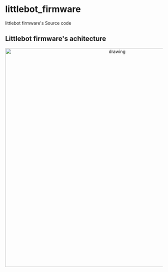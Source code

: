 # littlebot_firmware
littlebot firmware's Source code 


## Littlebot firmware's achitecture 

<p align="center">
<img src="https://user-images.githubusercontent.com/37759765/202817529-1fcb8f72-a6c5-48f3-bd74-fd5951297756.png" alt="drawing" width="700"/>
</p>
